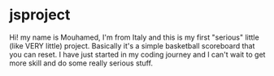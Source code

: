 # jsproject
Hi! my name is Mouhamed, I'm from Italy and this is my first "serious" little (like VERY little) project. Basically it's a simple basketball scoreboard that you can reset. I have just started in my coding journey and I can't wait to get more skill and do some really serious stuff.
